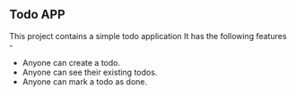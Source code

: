 ## Todo APP

This project contains a simple todo application
It has the following features -

 - Anyone can create a todo.
 - Anyone can see their existing todos.
 - Anyone can mark a todo as done.